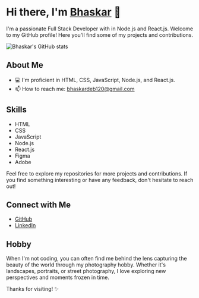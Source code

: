 # Hi there, I'm [Bhaskar](https://bhaskardeb2000.github.io/) 👋

I'm a passionate Full Stack Developer with in Node.js and React.js. Welcome to my GitHub profile! Here you'll find some of my projects and contributions.

![Bhaskar's GitHub stats](https://github-readme-stats.vercel.app/api?username=BhaskarDeb2000&show_icons=true&theme=onedark)

## About Me
- 💻 I'm proficient in HTML, CSS, JavaScript, Node.js, and React.js.
- 📫 How to reach me: [bhaskardeb120@gmail.com](bhaskardeb120@gmail.com)

## Skills
- HTML
- CSS
- JavaScript
- Node.js
- React.js
- Figma
- Adobe

Feel free to explore my repositories for more projects and contributions. If you find something interesting or have any feedback, don't hesitate to reach out!

## Connect with Me
- [GitHub](https://github.com/BhaskarDeb2000)
- [LinkedIn](https://www.linkedin.com/in/bhaskardeb1)

## Hobby
When I'm not coding, you can often find me behind the lens capturing the beauty of the world through my photography hobby. Whether it's landscapes, portraits, or street photography, I love exploring new perspectives and moments frozen in time.

Thanks for visiting! ✨
